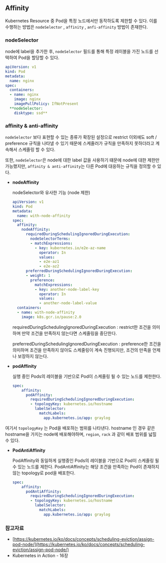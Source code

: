 ## Affinity
Kubernetes Resource 중 Pod을 특정 노드에서만 동작하도록 제한할 수 있다. 이를 수행하는 방법은 `nodeSelector` , `affinity` , `anfi-affinity` 방법이 존재한다.

### nodeSelector

node에 label을 추가한 후, `nodeSelector` 필드를 통해 특정 레이블을 가진 노드를 선택하여 Pod을 할당할 수 있다.

```yaml
apiVersion: v1
kind: Pod
metadata:
  name: nginx
spec:
  containers:
  - name: nginx
    image: nginx
    imagePullPolicy: IfNotPresent
  **nodeSelector:
    disktype: ssd**
```

### affinity & anti-affinity

`nodeSelector` 보다 표현할 수 있는 종류가 확장된 설정으로 restrict 이외에도 soft / preference 규칙을 나타낼 수 있기 때문에 스케줄러가 규칙을 만족하지 못하더라고 계속해서 스케줄링 할 수 있다.

또한, `nodeSelector`은 node에 대한 label 값을 사용하기 떄문에 node에 대한 제한만 가능했지만, `affinity & anti-affinity`는 다른 Pod에 대응하는 규칙을 정의할 수 있다.

- **nodeAffinity**

    nodeSelector와 유사한 기능 (node 제한)

    ```yaml
    apiVersion: v1
    kind: Pod
    metadata:
      name: with-node-affinity
    spec:
      affinity:
        nodeAffinity:
          requiredDuringSchedulingIgnoredDuringExecution:
            nodeSelectorTerms:
            - matchExpressions:
              - key: kubernetes.io/e2e-az-name
                operator: In
                values:
                - e2e-az1
                - e2e-az2
          preferredDuringSchedulingIgnoredDuringExecution:
          - weight: 1
            preference:
              matchExpressions:
              - key: another-node-label-key
                operator: In
                values:
                - another-node-label-value
      containers:
      - name: with-node-affinity
        image: k8s.gcr.io/pause:2.0
    ```

    requiredDuringSchedulingIgnoredDuringExecution : restrict한 조건을 의미하며 만약 조건을 만족하지 않는다면 스케줄링을 중단한다.

    preferredDuringSchedulingIgnoredDuringExecution : preference한 조건을 의미하며 조건을 만족하지 않아도 스케줄링이 계속 진행되지만, 조건의 만족을 언제나 보장하지 않는다.

- **podAffinity**

    실행 중인 Pods의 레이블을 기반으로 Pod이 스케줄링 될 수 있는 노드를 제한한다.

    ```yaml
    spec:
        affinity:
          podAffinity:
            requiredDuringSchedulingIgnoredDuringExecution:
            - topologyKey: kubernetes.io/hostname
              labelSelector:
                matchLabels:
                  app.kubernetes.io/app: graylog 
    ```

여기서 `topologyKey` 는 Pod을 배포하는 범위를 나타낸다. hostname 인 경우 같은 hostname을 가지는 node에 배포해야하며, `region`, `rack` 과 같이 배포 범위를 넓힐 수 있다.

- **PodAntiAffinity**

    PodAffinity와 동일하게 실행중인 Pods의 레이블을 기반으로 Pod이 스케줄링 될 수 있는 노드를 제한다. PodAntiAffinity는  해당 조건을 만족하는 Pod이 존재하지 않는 topology로 pod을 배포한다.

    ```yaml
    spec:
        affinity:
          podAntiAffinity:
            requiredDuringSchedulingIgnoredDuringExecution:
            - topologyKey: kubernetes.io/hostname
              labelSelector:
                matchLabels:
                  app.kubernetes.io/app: graylog 
    ```

### 참고자료

- [https://kubernetes.io/ko/docs/concepts/scheduling-eviction/assign-pod-node/](https://kubernetes.io/ko/docs/concepts/scheduling-eviction/assign-pod-node/)
- Kubernetes in Action - 16장
